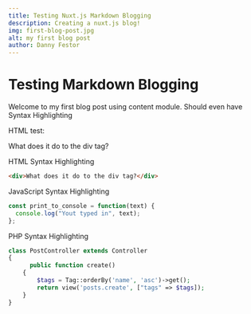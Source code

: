 ```yaml
---
title: Testing Nuxt.js Markdown Blogging
description: Creating a nuxt.js blog!
img: first-blog-post.jpg
alt: my first blog post
author: Danny Festor
---
```


# Testing Markdown Blogging

Welcome to my first blog post using content module.
Should even have Syntax Highlighting

HTML test:

<div>What does it do to the div tag?</div>

HTML Syntax Highlighting

```html
<div>What does it do to the div tag?</div>
```

JavaScript Syntax Highlighting

```javascript
const print_to_console = function(text) {
  console.log("Yout typed in", text);
};
```

PHP Syntax Highlighting

```php
class PostController extends Controller
{
      public function create()
    {
        $tags = Tag::orderBy('name', 'asc')->get();
        return view('posts.create', ["tags" => $tags]);
    }
}
```
